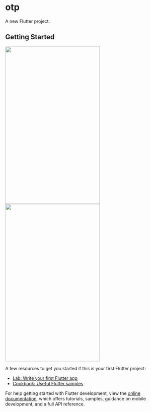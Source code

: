 # otp

A new Flutter project.

## Getting Started

<img src="https://github.com/Ashalabyy/OTP/assets/104026518/aa01ed7f-2c4c-4a78-9837-1f40e1a56b51" width="300" height="500" /><img src="https://github.com/Ashalabyy/OTP/assets/104026518/e068c4ed-164c-4ec7-88c1-cb5cb703dbba" width="300" height="500" />

A few resources to get you started if this is your first Flutter project:

- [Lab: Write your first Flutter app](https://docs.flutter.dev/get-started/codelab)
- [Cookbook: Useful Flutter samples](https://docs.flutter.dev/cookbook)

For help getting started with Flutter development, view the
[online documentation](https://docs.flutter.dev/), which offers tutorials,
samples, guidance on mobile development, and a full API reference.
